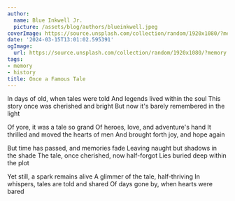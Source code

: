 ```yaml
---
author:
  name: Blue Inkwell Jr.
  picture: /assets/blog/authors/blueinkwell.jpeg
coverImage: https://source.unsplash.com/collection/random/1920x1080/?memory
date: '2024-03-15T13:01:02.595391'
ogImage:
  url: https://source.unsplash.com/collection/random/1920x1080/?memory
tags:
- memory
- history
title: Once a Famous Tale
---
```


In days of old, when tales were told
And legends lived within the soul
This story once was cherished and bright
But now it's barely remembered in the light

Of yore, it was a tale so grand
Of heroes, love, and adventure's hand
It thrilled and moved the hearts of men
And brought forth joy, and hope again

But time has passed, and memories fade
Leaving naught but shadows in the shade
The tale, once cherished, now half-forgot
Lies buried deep within the plot

Yet still, a spark remains alive
A glimmer of the tale, half-thriving
In whispers, tales are told and shared
Of days gone by, when hearts were bared